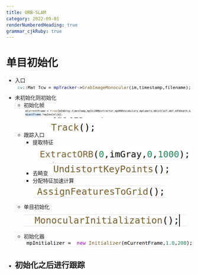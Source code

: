 ```yaml
---
title: ORB-SLAM
category: 2022-09-01
renderNumberedHeading: true
grammar_cjkRuby: true
---
```



# 单目初始化
- 入口
![![enter description here](./images/1662027631371.png)](./images/1662027724145.png)
- 未初始化则初始化
	- 初始化帧
	![](./images/1662027621081.png)
	- 跟踪入口
	![enter description here](./images/1662027759223.png)
		- 提取特征
			![enter description here](./images/1662035482796.png)
		- 去畸变
			![enter description here](./images/1662035516072.png)
		- 分配特征加速计算
		  ![enter description here](./images/1662036380614.png)
	- 单目初始化
	  ![enter description here](./images/1662027824693.png)
	- 初始化器
	  ![enter description here](./images/1662035242010.png)
- 初始化之后进行跟踪
	- 

